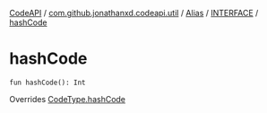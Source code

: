 [CodeAPI](../../../index.md) / [com.github.jonathanxd.codeapi.util](../../index.md) / [Alias](../index.md) / [INTERFACE](index.md) / [hashCode](.)

# hashCode

`fun hashCode(): Int`

Overrides [CodeType.hashCode](../../../com.github.jonathanxd.codeapi.type/-code-type/hash-code.md)

